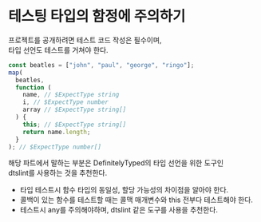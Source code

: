 # 테스팅 타입의 함정에 주의하기

프로젝트를 공개하려면 테스트 코드 작성은 필수이며,
</br>
타입 선언도 테스트를 거쳐야 한다.

```ts
const beatles = ["john", "paul", "george", "ringo"];
map(
  beatles,
  function (
    name, // $ExpectType string
    i, // $ExpectType number
    array // $ExpectType string[]
  ) {
    this; // $ExpectType string[]
    return name.length;
  }
); // $ExpectType number[]
```

해당 파트에서 말하는 부분은 DefinitelyTyped의 타입 선언을 위한 도구인
</br>
dtslint를 사용하는 것을 추천한다.

- 타입 테스트시 함수 타입의 동일성, 할당 가능성의 차이점을 알아야 한다.
- 콜백이 있는 함수를 테스트할 때는 콜맥 매개변수와 this 전부다 테스트해야 한다.
- 테스트시 any를 주의해야하며, dtslint 같은 도구를 사용을 추천한다.
